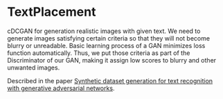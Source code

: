 # TextPlacement
cDCGAN for generation realistic images with given text.
We need to generate images satisfying certain criteria so that they will not become blurry or unreadable. Basic learning process of a GAN minimizes loss function automatically. Thus, we put those criteria as part of the Discriminator of our GAN, making it assign low scores to blurry and other unwanted images.

Described in the paper [Synthetic dataset generation for text recognition with generative adversarial networks](https://www.spiedigitallibrary.org/conference-proceedings-of-spie/11433/1143315/Synthetic-dataset-generation-for-text-recognition-with-generative-adversarial-networks/10.1117/12.2558271.short?SSO=1).



